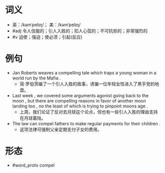 # 词义
- 英：/kəmˈpelɪŋ/； 美：/kəmˈpelɪŋ/
- #adj 令人信服的；引人入胜的；扣人心弦的；不可抗拒的；非常强烈的
- #v 迫使；强迫；使必须；引起(反应)
# 例句
- Jan Roberts weaves a compelling tale which traps a young woman in a world run by the Mafia .
	- 简·罗伯茨编了一个引人入胜的故事，诱骗一位年轻女性进入了黑手党的地盘。
- Last week , we covered some arguments agonist going back to the moon , but there are compelling reasons in favor of another moon landing too , no the least of which is trying to pinpoint moons age .
	- 上周，我们论证了反对去月球这个论点，但也有一些引人入胜的理由支持在月球着陆。
- The law can compel fathers to make regular payments for their children .
	- 这项法律可强制父亲定期支付子女的费用。
# 形态
- #word_proto compel
